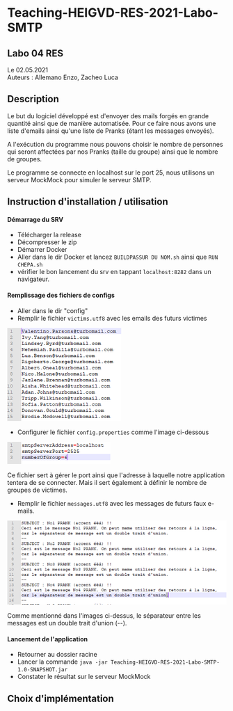 # Teaching-HEIGVD-RES-2021-Labo-SMTP

## Labo 04 RES
Le 02.05.2021 \
Auteurs : Allemano Enzo, Zacheo Luca

## Description
Le but du logiciel développé est d'envoyer des mails forgés en grande quantité ainsi que de manière automatisée.
Pour ce faire nous avons une liste d'emails ainsi qu'une liste de Pranks (étant les messages envoyés).

A l'exécution du programme nous pouvons choisir le nombre de personnes qui seront affectées par nos Pranks (taille du groupe)
ainsi que le nombre de groupes.

Le programme se connecte en localhost sur le port 25, nous utilisons un serveur MockMock pour simuler le serveur SMTP.

## Instruction d'installation / utilisation
<h4> Démarrage du SRV </h4>

* Télécharger la release
* Décompresser le zip
* Démarrer Docker
* Aller dans le dir Docker et lancez `BUILDPASSUR DU NOM.sh` ainsi que `RUN CHEPA.sh`
* vérifier le bon lancement du srv en tappant `localhost:8282` dans un navigateur.


<h4> Remplissage des fichiers de configs </h4>

* Aller dans le dir "config"
* Remplir le fichier `victims.utf8` avec les emails des futurs victimes

 ![victims](figures/victims.PNG)
* Configurer le fichier `config.properties` comme l'image ci-dessous

 ![properties](figures/properties.PNG)

Ce fichier sert à gérer le port ainsi que l'adresse à laquelle notre application tentera de se connecter.
Mais il sert également à définir le nombre de groupes de victimes.

* Remplir le fichier `messages.utf8` avec les messages de futurs faux e-mails.

![messages](figures/messages.PNG)

Comme mentionné dans l'images ci-dessus, le séparateur entre les messages est un double trait d'union (--).

<h4> Lancement de l'application </h4>

* Retourner au dossier racine
* Lancer la commande `java -jar Teaching-HEIGVD-RES-2021-Labo-SMTP-1.0-SNAPSHOT.jar`
* Constater le résultat sur le serveur MockMock


## Choix d'implémentation

